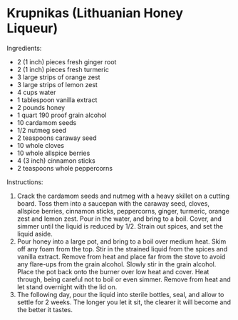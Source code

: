 # Krupnikas (Lithuanian Honey Liqueur)

Ingredients:
* 2 (1 inch) pieces fresh ginger root
* 2 (1 inch) pieces fresh turmeric
* 3 large strips of orange zest
* 3 large strips of lemon zest
* 4 cups water
* 1 tablespoon vanilla extract
* 2 pounds honey
* 1 quart 190 proof grain alcohol
* 10 cardamom seeds
* 1/2 nutmeg seed
* 2 teaspoons caraway seed
* 10 whole cloves
* 10 whole allspice berries
* 4 (3 inch) cinnamon sticks
* 2 teaspoons whole peppercorns

Instructions:
1. Crack the cardamom seeds and nutmeg with a heavy skillet on a cutting board. Toss them into a saucepan with the caraway seed, cloves, allspice berries, cinnamon sticks, peppercorns, ginger, turmeric, orange zest and lemon zest. Pour in the water, and bring to a boil. Cover, and simmer until the liquid is reduced by 1/2. Strain out spices, and set the liquid aside. 
2. Pour honey into a large pot, and bring to a boil over medium heat. Skim off any foam from the top. Stir in the strained liquid from the spices and vanilla extract. Remove from heat and place far from the stove to avoid any flare-ups from the grain alcohol. Slowly stir in the grain alcohol. Place the pot back onto the burner over low heat and cover. Heat through, being careful not to boil or even simmer. Remove from heat and let stand overnight with the lid on. 
3. The following day, pour the liquid into sterile bottles, seal, and allow to settle for 2 weeks. The longer you let it sit, the clearer it will become and the better it tastes. 
